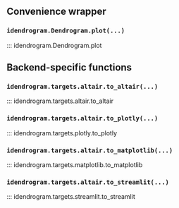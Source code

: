 ## Convenience wrapper

### `idendrogram.Dendrogram.plot(...)`

::: idendrogram.Dendrogram.plot

## Backend-specific functions

### `idendrogram.targets.altair.to_altair(...)`
::: idendrogram.targets.altair.to_altair

### `idendrogram.targets.altair.to_plotly(...)`
::: idendrogram.targets.plotly.to_plotly

### `idendrogram.targets.altair.to_matplotlib(...)`
::: idendrogram.targets.matplotlib.to_matplotlib

### `idendrogram.targets.altair.to_streamlit(...)`
::: idendrogram.targets.streamlit.to_streamlit